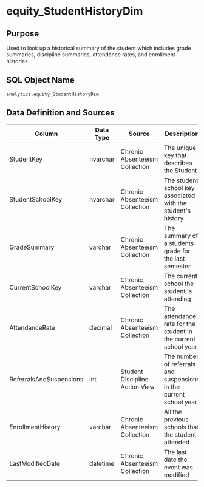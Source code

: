 # equity_StudentHistoryDim

## Purpose

Used to look up a historical summary of the student which includes grade
summaries, discipline summaries, attendance rates, and enrollment histories.

## SQL Object Name

`analytics.equity_StudentHistoryDim`

## Data Definition and Sources

| Column | Data Type | Source | Description |
| --- | --- | --- | --- |
| StudentKey | nvarchar​ | Chronic Absenteeism Collection | The unique key that describes the Student |
| StudentSchoolKey | nvarchar | Chronic Absenteeism Collection | The student school key associated with the student's history |
| GradeSummary | varchar | Chronic Absenteeism Collection | The summary of a students grade for the last semester |
| CurrentSchoolKey | varchar | Chronic Absenteeism Collection | The current school the student is attending |
| AttendanceRate | decimal | Chronic Absenteeism Collection | The attendance rate for the student in the current school year |
| ReferralsAndSuspensions | int | Student Discipline Action View | The number of referrals and suspensions in the current school year |
| EnrollmentHistory | varchar | Chronic Absenteeism Collection | All the previous schools that the student attended |
| LastModifiedDate | datetime | Chronic Absenteeism Collection | The last date the event was modified |
